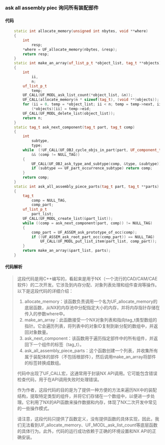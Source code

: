 ### ask all assembly piec 询问所有装配部件

#### 代码

```cpp
    static int allocate_memory(unsigned int nbytes, void **where)  
    {  
        int  
            resp;  
        *where = UF_allocate_memory(nbytes, &resp);  
        return resp;  
    }  
    static int make_an_array(uf_list_p_t *object_list, tag_t **objects)  
    {  
        int  
            ii,  
            n;  
        uf_list_p_t  
            temp;  
        UF_CALL(UF_MODL_ask_list_count(*object_list, &n));  
        UF_CALL(allocate_memory(n * sizeof(tag_t), (void **)objects));  
        for (ii = 0, temp = *object_list; ii < n; temp = temp->next, ii++)  
            (*objects)[ii] = temp->eid;  
        UF_CALL(UF_MODL_delete_list(object_list));  
        return n;  
    }  
    static tag_t ask_next_component(tag_t part, tag_t comp)  
    {  
        int  
            subtype,  
            type;  
        while  (!UF_CALL(UF_OBJ_cycle_objs_in_part(part, UF_component_type, &comp))  
            && (comp != NULL_TAG))  
        {  
            UF_CALL(UF_OBJ_ask_type_and_subtype(comp, &type, &subtype));  
            if (subtype == UF_part_occurrence_subtype) return comp;  
        }  
        return comp;  
    }  
    static int ask_all_assembly_piece_parts(tag_t part, tag_t **parts)  
    {  
        tag_t  
            comp = NULL_TAG,  
            comp_part;  
        uf_list_p_t  
            part_list;  
        UF_CALL(UF_MODL_create_list(&part_list));  
        while ((comp = ask_next_component(part, comp)) != NULL_TAG)  
        {  
            comp_part = UF_ASSEM_ask_prototype_of_occ(comp);  
            if ((UF_ASSEM_ask_root_part_occ(comp_part)) == NULL_TAG)  
                UF_CALL(UF_MODL_put_list_item(part_list, comp_part));  
        }  
        return make_an_array(&part_list, parts);  
    }

```

#### 代码解析

> 这段代码是用C++编写的，看起来是用于NX（一个流行的CAD/CAM/CAE软件）的二次开发。它涉及到内存分配、对象列表处理和组件查询等操作。以下是这段代码的详细介绍：
>
> 1. allocate_memory：该函数负责调用一个名为UF_allocate_memory的底层函数，从NX的内存池中分配指定大小的内存，并将内存指针存储在传入的参数where中。
> 2. make_an_array：此函数接受一个NX对象列表和指向tag_t类型数组的指针。它会遍历列表，将列表中的对象ID复制到新分配的数组中，并返回对象数量。
> 3. ask_next_component：该函数用于遍历指定部件中的所有组件，并返回下一个组件的标签（tag_t）。
> 4. ask_all_assembly_piece_parts：这个函数创建一个列表，并收集所有属于装配体的部件（不包括根部件），然后调用make_an_array将部件的标签转换成数组。
>
> 代码中出现了UF_CALL宏，这通常用于封装NX API调用。它可能包含错误检查代码，用于在API调用失败时处理错误。
>
> 作为作者，这段代码的目的是为了提供一种方便的方法来遍历NX中的装配结构，提取特定类型的组件，并将它们存储在一个数组中，以便进一步处理。它利用了NX的API函数来操作数据和内存，体现了NX二次开发中常见的一些操作模式。
>
> 请注意，这段代码只提供了函数定义，没有提供函数的具体实现，因此，我们无法看到UF_allocate_memory、UF_MODL_ask_list_count等底层函数的具体行为。此外，代码的运行成功依赖于正确的环境设置和NX API的正确安装。
>

